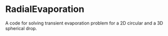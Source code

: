 # RadialEvaporation
A code for solving transient evaporation problem for a 2D circular and a 3D spherical drop.
